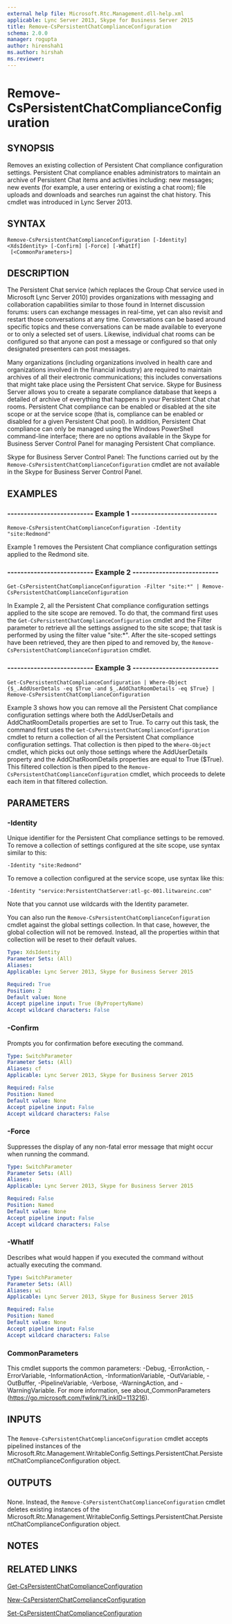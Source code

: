 ```yaml
---
external help file: Microsoft.Rtc.Management.dll-help.xml
applicable: Lync Server 2013, Skype for Business Server 2015
title: Remove-CsPersistentChatComplianceConfiguration
schema: 2.0.0
manager: rogupta
author: hirenshah1
ms.author: hirshah
ms.reviewer:
---
```


# Remove-CsPersistentChatComplianceConfiguration

## SYNOPSIS
Removes an existing collection of Persistent Chat compliance configuration settings.
Persistent Chat compliance enables administrators to maintain an archive of Persistent Chat items and activities including: new messages; new events (for example, a user entering or existing a chat room); file uploads and downloads and searches run against the chat history.
This cmdlet was introduced in Lync Server 2013.


## SYNTAX

```
Remove-CsPersistentChatComplianceConfiguration [-Identity] <XdsIdentity> [-Confirm] [-Force] [-WhatIf]
 [<CommonParameters>]
```

## DESCRIPTION
The Persistent Chat service (which replaces the Group Chat service used in Microsoft Lync Server 2010) provides organizations with messaging and collaboration capabilities similar to those found in Internet discussion forums: users can exchange messages in real-time, yet can also revisit and restart those conversations at any time.
Conversations can be based around specific topics and these conversations can be made available to everyone or to only a selected set of users.
Likewise, individual chat rooms can be configured so that anyone can post a message or configured so that only designated presenters can post messages.

Many organizations (including organizations involved in health care and organizations involved in the financial industry) are required to maintain archives of all their electronic communications; this includes conversations that might take place using the Persistent Chat service.
Skype for Business Server allows you to create a separate compliance database that keeps a detailed of archive of everything that happens in your Persistent Chat chat rooms.
Persistent Chat compliance can be enabled or disabled at the site scope or at the service scope (that is, compliance can be enabled or disabled for a given Persistent Chat pool).
In addition, Persistent Chat compliance can only be managed using the Windows PowerShell command-line interface; there are no options available in the Skype for Business Server Control Panel for managing Persistent Chat compliance.

Skype for Business Server Control Panel: The functions carried out by the `Remove-CsPersistentChatComplianceConfiguration` cmdlet are not available in the Skype for Business Server Control Panel.


## EXAMPLES

### -------------------------- Example 1 --------------------------
```
Remove-CsPersistentChatComplianceConfiguration -Identity "site:Redmond"
```

Example 1 removes the Persistent Chat compliance configuration settings applied to the Redmond site.


### -------------------------- Example 2 --------------------------
```
Get-CsPersistentChatComplianceConfiguration -Filter "site:*" | Remove-CsPersistentChatComplianceConfiguration
```

In Example 2, all the Persistent Chat compliance configuration settings applied to the site scope are removed.
To do that, the command first uses the `Get-CsPersistentChatComplianceConfiguration` cmdlet and the Filter parameter to retrieve all the settings assigned to the site scope; that task is performed by using the filter value "site:*".
After the site-scoped settings have been retrieved, they are then piped to and removed by, the `Remove-CsPersistentChatComplianceConfiguration` cmdlet.


### -------------------------- Example 3 --------------------------
```
Get-CsPersistentChatComplianceConfiguration | Where-Object {$_.AddUserDetals -eq $True -and $_.AddChatRoomDetails -eq $True} | Remove-CsPersistentChatComplianceConfiguration
```

Example 3 shows how you can remove all the Persistent Chat compliance configuration settings where both the AddUserDetails and AddChatRoomDetails properties are set to True.
To carry out this task, the command first uses the `Get-CsPersistentChatComplianceConfiguration` cmdlet to return a collection of all the Persistent Chat compliance configuration settings.
That collection is then piped to the `Where-Object` cmdlet, which picks out only those settings where the AddUserDetails property and the AddChatRoomDetails properties are equal to True ($True).
This filtered collection is then piped to the `Remove-CsPersistentChatComplianceConfiguration` cmdlet, which proceeds to delete each item in that filtered collection.


## PARAMETERS

### -Identity
Unique identifier for the Persistent Chat compliance settings to be removed.
To remove a collection of settings configured at the site scope, use syntax similar to this:

`-Identity "site:Redmond"`

To remove a collection configured at the service scope, use syntax like this:

`-Identity "service:PersistentChatServer:atl-gc-001.litwareinc.com"`

Note that you cannot use wildcards with the Identity parameter.

You can also run the `Remove-CsPersistentChatComplianceConfiguration` cmdlet against the global settings collection.
In that case, however, the global collection will not be removed.
Instead, all the properties within that collection will be reset to their default values.


```yaml
Type: XdsIdentity
Parameter Sets: (All)
Aliases: 
Applicable: Lync Server 2013, Skype for Business Server 2015

Required: True
Position: 2
Default value: None
Accept pipeline input: True (ByPropertyName)
Accept wildcard characters: False
```

### -Confirm
Prompts you for confirmation before executing the command.

```yaml
Type: SwitchParameter
Parameter Sets: (All)
Aliases: cf
Applicable: Lync Server 2013, Skype for Business Server 2015

Required: False
Position: Named
Default value: None
Accept pipeline input: False
Accept wildcard characters: False
```

### -Force
Suppresses the display of any non-fatal error message that might occur when running the command.

```yaml
Type: SwitchParameter
Parameter Sets: (All)
Aliases: 
Applicable: Lync Server 2013, Skype for Business Server 2015

Required: False
Position: Named
Default value: None
Accept pipeline input: False
Accept wildcard characters: False
```

### -WhatIf
Describes what would happen if you executed the command without actually executing the command.

```yaml
Type: SwitchParameter
Parameter Sets: (All)
Aliases: wi
Applicable: Lync Server 2013, Skype for Business Server 2015

Required: False
Position: Named
Default value: None
Accept pipeline input: False
Accept wildcard characters: False
```

### CommonParameters
This cmdlet supports the common parameters: -Debug, -ErrorAction, -ErrorVariable, -InformationAction, -InformationVariable, -OutVariable, -OutBuffer, -PipelineVariable, -Verbose, -WarningAction, and -WarningVariable. For more information, see about_CommonParameters (https://go.microsoft.com/fwlink/?LinkID=113216).

## INPUTS

###  
The `Remove-CsPersistentChatComplianceConfiguration` cmdlet accepts pipelined instances of the Microsoft.Rtc.Management.WritableConfig.Settings.PersistentChat.PersistentChatComplianceConfiguration object.

## OUTPUTS

###  
None.
Instead, the `Remove-CsPersistentChatComplianceConfiguration` cmdlet deletes existing instances of the Microsoft.Rtc.Management.WritableConfig.Settings.PersistentChat.PersistentChatComplianceConfiguration object.

## NOTES

## RELATED LINKS

[Get-CsPersistentChatComplianceConfiguration](Get-CsPersistentChatComplianceConfiguration.md)

[New-CsPersistentChatComplianceConfiguration](New-CsPersistentChatComplianceConfiguration.md)

[Set-CsPersistentChatComplianceConfiguration](Set-CsPersistentChatComplianceConfiguration.md)

